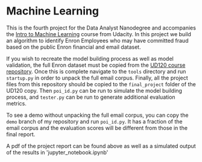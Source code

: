 
# Machine Learning

This is the fourth project for the Data Analyst Nanodegree and accompanies the [Intro to Machine Learning](https://www.udacity.com/course/intro-to-machine-learning--ud120) course from Udacity.  In this project we build an algorithm to identify Enron Employees who may have committed fraud based on the public Enron financial and email dataset.

If you wish to recreate the model building process as well as model validation, the full Enron dataset must be copied from the [UD120 course repository](https://github.com/udacity/ud120-projects).  Once this is complete navigate to the `tools` directory and run `startup.py` in order to unpack the full email corpus.  Finally, all the project files from this repository should be copied to the `final_project` folder of the UD120 copy.  Then `poi_id.py` can be run to simulate the model building process, and `tester.py` can be run to generate additional evaluation metrics.

To see a demo without unpacking the full email corpus, you can copy the `demo` branch of my repository and run `poi_id.py`.  It has a fraction of the email corpus and the evaluation scores will be different from those in the final report.

A pdf of the project report can be found above as well as a simulated output of the results in 'jupyter_notebook.ipynb'
